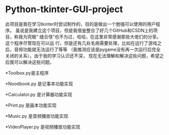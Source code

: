 # Python-tkinter-GUI-project


此项目是我在学习tkinter时尝试制作的，目的是做出一个勉强可以使用的用户程序。
虽说是我建立这个项目，但是我借鉴整合了好几个GitHub和CSDN上的项目，称我为究极“
缝合怪”也不为过，哈哈，在这里非常感谢那些大佬们的分享。这个程序尽管现在可以运
行，但是还有几处毛病需要处理，比如在运行了游戏之后，音频功能就无法运行了等等
（我推测应该是pygame没有再一次运行后完全关闭的关系）。由于我的学习认识还不深，
现在无法理解和解决这些问题，希望之后我可以解决这些问题。
    
*Toolbox.py是主程序

*Noodbook.py 是记事本功能实现

*Calculator.py 是计算器功能实现

*Print.py 是画本功能实现

*Music.py 是音频播放功能实现

*VideoPlayer.py 是视频播放功能实现

